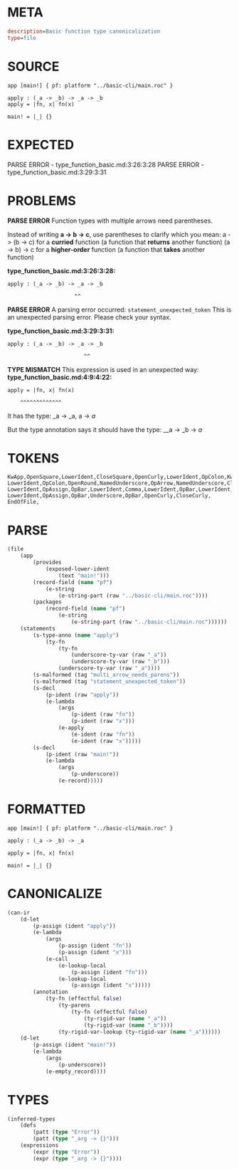 # META
~~~ini
description=Basic function type canonicalization
type=file
~~~
# SOURCE
~~~roc
app [main!] { pf: platform "../basic-cli/main.roc" }

apply : (_a -> _b) -> _a -> _b
apply = |fn, x| fn(x)

main! = |_| {}
~~~
# EXPECTED
PARSE ERROR - type_function_basic.md:3:26:3:28
PARSE ERROR - type_function_basic.md:3:29:3:31
# PROBLEMS
**PARSE ERROR**
Function types with multiple arrows need parentheses.

Instead of writing **a -> b -> c**, use parentheses to clarify which you mean:
        a -> (b -> c) for a **curried** function (a function that **returns** another function)
        (a -> b) -> c for a **higher-order** function (a function that **takes** another function)

**type_function_basic.md:3:26:3:28:**
```roc
apply : (_a -> _b) -> _a -> _b
```
                         ^^


**PARSE ERROR**
A parsing error occurred: `statement_unexpected_token`
This is an unexpected parsing error. Please check your syntax.

**type_function_basic.md:3:29:3:31:**
```roc
apply : (_a -> _b) -> _a -> _b
```
                            ^^


**TYPE MISMATCH**
This expression is used in an unexpected way:
**type_function_basic.md:4:9:4:22:**
```roc
apply = |fn, x| fn(x)
```
        ^^^^^^^^^^^^^

It has the type:
    _a -> _a, a -> _a_

But the type annotation says it should have the type:
    __a -> _b -> _a_

# TOKENS
~~~zig
KwApp,OpenSquare,LowerIdent,CloseSquare,OpenCurly,LowerIdent,OpColon,KwPlatform,StringStart,StringPart,StringEnd,CloseCurly,
LowerIdent,OpColon,OpenRound,NamedUnderscore,OpArrow,NamedUnderscore,CloseRound,OpArrow,NamedUnderscore,OpArrow,NamedUnderscore,
LowerIdent,OpAssign,OpBar,LowerIdent,Comma,LowerIdent,OpBar,LowerIdent,NoSpaceOpenRound,LowerIdent,CloseRound,
LowerIdent,OpAssign,OpBar,Underscore,OpBar,OpenCurly,CloseCurly,
EndOfFile,
~~~
# PARSE
~~~clojure
(file
	(app
		(provides
			(exposed-lower-ident
				(text "main!")))
		(record-field (name "pf")
			(e-string
				(e-string-part (raw "../basic-cli/main.roc"))))
		(packages
			(record-field (name "pf")
				(e-string
					(e-string-part (raw "../basic-cli/main.roc"))))))
	(statements
		(s-type-anno (name "apply")
			(ty-fn
				(ty-fn
					(underscore-ty-var (raw "_a"))
					(underscore-ty-var (raw "_b")))
				(underscore-ty-var (raw "_a"))))
		(s-malformed (tag "multi_arrow_needs_parens"))
		(s-malformed (tag "statement_unexpected_token"))
		(s-decl
			(p-ident (raw "apply"))
			(e-lambda
				(args
					(p-ident (raw "fn"))
					(p-ident (raw "x")))
				(e-apply
					(e-ident (raw "fn"))
					(e-ident (raw "x")))))
		(s-decl
			(p-ident (raw "main!"))
			(e-lambda
				(args
					(p-underscore))
				(e-record)))))
~~~
# FORMATTED
~~~roc
app [main!] { pf: platform "../basic-cli/main.roc" }

apply : (_a -> _b) -> _a

apply = |fn, x| fn(x)

main! = |_| {}
~~~
# CANONICALIZE
~~~clojure
(can-ir
	(d-let
		(p-assign (ident "apply"))
		(e-lambda
			(args
				(p-assign (ident "fn"))
				(p-assign (ident "x")))
			(e-call
				(e-lookup-local
					(p-assign (ident "fn")))
				(e-lookup-local
					(p-assign (ident "x")))))
		(annotation
			(ty-fn (effectful false)
				(ty-parens
					(ty-fn (effectful false)
						(ty-rigid-var (name "_a"))
						(ty-rigid-var (name "_b"))))
				(ty-rigid-var-lookup (ty-rigid-var (name "_a"))))))
	(d-let
		(p-assign (ident "main!"))
		(e-lambda
			(args
				(p-underscore))
			(e-empty_record))))
~~~
# TYPES
~~~clojure
(inferred-types
	(defs
		(patt (type "Error"))
		(patt (type "_arg -> {}")))
	(expressions
		(expr (type "Error"))
		(expr (type "_arg -> {}"))))
~~~
